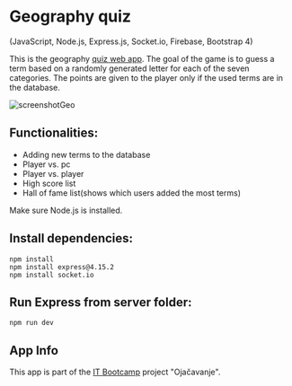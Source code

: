 # Geography quiz
(JavaScript, Node.js, Express.js, Socket.io, Firebase, Bootstrap 4)

This is the geography [quiz web app](https://zgeografija-953f7.web.app/). The goal of the game is to guess a term based on a randomly generated letter for each of the seven categories.
The points are given to the player only if the used terms are in the database.

![screenshotGeo](https://user-images.githubusercontent.com/61547500/88486202-61af6380-cf7c-11ea-9eef-cc61d0da1905.png)

## Functionalities:
- Adding new terms to the database
- Player vs. pc
- Player vs. player
- High score list
- Hall of fame list(shows which users added the most terms)

Make sure Node.js is installed.

## Install dependencies:
```
npm install
npm install express@4.15.2
npm install socket.io
```
## Run Express from server folder:
```
npm run dev
```

## App Info

This app is part of the [IT Bootcamp](https://itbootcamp.rs/) project "Ojačavanje".

